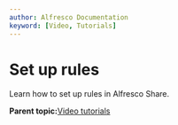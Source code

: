 ```yaml
---
author: Alfresco Documentation
keyword: [Video, Tutorials]
---
```


# Set up rules

Learn how to set up rules in Alfresco Share.

  

**Parent topic:**[Video tutorials](../topics/alfresco-video-tutorials.md)

